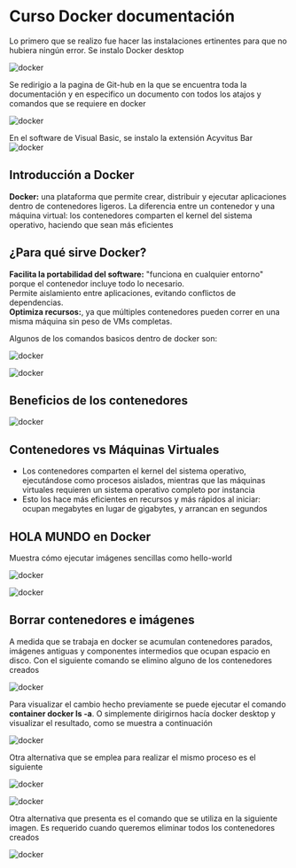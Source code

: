 # Curso Docker documentación

Lo primero que se realizo fue hacer las instalaciones ertinentes para que no hubiera ningún error. Se instalo Docker desktop

![docker](https://github.com/Netgineer0/Docker_curso/blob/main/1_docker.PNG)

Se redirigio a la pagina de Git-hub en la que se encuentra toda la documentación y en especifico un documento con todos los atajos y comandos que se requiere en docker

![docker](https://github.com/Netgineer0/Docker_curso/blob/main/2_docker.PNG)

En el software de Visual Basic, se instalo la extensión Acyvitus Bar
![docker](https://github.com/Netgineer0/Docker_curso/blob/main/3_docker.PNG)

## Introducción a Docker
 **Docker:** una plataforma que permite crear, distribuir y ejecutar aplicaciones dentro de contenedores ligeros.
 La diferencia entre un contenedor y una máquina virtual: los contenedores comparten el kernel del sistema operativo, haciendo que sean más eficientes

## ¿Para qué sirve Docker?
**Facilita la portabilidad del software:** "funciona en cualquier entorno" porque el contenedor incluye todo lo necesario.\
Permite aislamiento entre aplicaciones, evitando conflictos de dependencias.\
**Optimiza recursos:**, ya que múltiples contenedores pueden correr en una misma máquina sin peso de VMs completas.

Algunos de los comandos basicos dentro de docker son:

![docker](https://github.com/Netgineer0/Docker_curso/blob/main/4_docker.PNG)

![docker](https://github.com/Netgineer0/Docker_curso/blob/main/5_docker.PNG)

## Beneficios de los contenedores
![docker](https://github.com/Netgineer0/Docker_curso/blob/main/6_docker.PNG)

## Contenedores vs Máquinas Virtuales
- Los contenedores comparten el kernel del sistema operativo, ejecutándose como procesos aislados, mientras que las máquinas virtuales requieren un sistema operativo completo por instancia
- Esto los hace más eficientes en recursos y más rápidos al iniciar: ocupan megabytes en lugar de gigabytes, y arrancan en segundos 

## HOLA MUNDO en Docker
 Muestra cómo ejecutar imágenes sencillas como hello-world
 
![docker](https://github.com/Netgineer0/Docker_curso/blob/main/7_docker.PNG)

![docker](https://github.com/Netgineer0/Docker_curso/blob/main/8_docker.PNG)

## Borrar contenedores e imágenes
A medida que se trabaja en docker se acumulan contenedores parados, imágenes antiguas y componentes intermedios que ocupan espacio en disco. Con el siguiente comando se elimino alguno de
los contenedores creados

![docker](https://github.com/Netgineer0/Docker_curso/blob/main/9_docker.PNG)

Para visualizar el cambio hecho previamente se puede ejecutar el comando **container docker ls -a**. O simplemente dirigirnos hacía docker desktop y visualizar el resultado, como se muestra a continuación

![docker](https://github.com/Netgineer0/Docker_curso/blob/main/10_container.PNG)

Otra alternativa que se emplea para realizar el mismo proceso es el siguiente

![docker](https://github.com/Netgineer0/Docker_curso/blob/main/11_docker.PNG)

![docker](https://github.com/Netgineer0/Docker_curso/blob/main/12_container.PNG)

Otra alternativa que presenta es el comando que se utiliza en la siguiente imagen. Es requerido cuando queremos eliminar todos los contenedores creados

![docker](https://github.com/Netgineer0/Docker_curso/blob/main/13_container.PNG)
